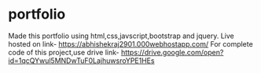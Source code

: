 # portfolio
Made this portfolio using html,css,javscript,bootstrap and jquery.
Live hosted on link- https://abhishekraj2901.000webhostapp.com/
For complete code of this project,use drive link- https://drive.google.com/open?id=1qcQYwul5MNDwTuF0LajhuwsroYPE1HEs
